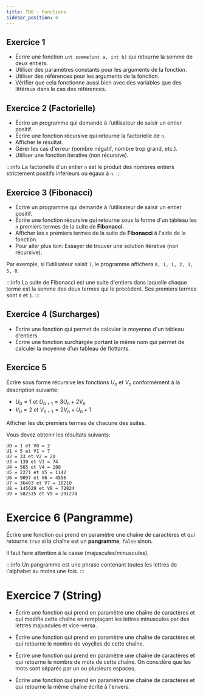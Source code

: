 ```yaml
---
title: TD6 - Fonctions
sidebar_position: 6
---
```


## Exercice 1

- Écrire une fonction `int somme(int a, int b)` qui retourne la somme de deux entiers.
- Utiliser des paramètres constants pour les arguments de la fonction.
- Utiliser des références pour les arguments de la fonction.
- Vérifier que cela fonctionne aussi bien avec des variables que des littéraux dans le cas des références.

## Exercice 2 (Factorielle)

- Écrire un programme qui demande à l’utilisateur de saisir un entier positif.
- Écrire une fonction récursive qui retourne la factorielle de `n`.
- Afficher le résultat.
- Gérer les cas d'erreur (nombre négatif, nombre trop grand, etc.).
- Utiliser une fonction itérative (non récursive).

:::info
La factorielle d'un entier `n` est le produit des nombres entiers strictement positifs inférieurs ou égaux à `n`.
:::

## Exercice 3 (Fibonacci)

- Écrire un programme qui demande à l’utilisateur de saisir un entier positif.
- Écrire une fonction récursive qui retourne sous la forme d'un tableau les `n` premiers termes de la suite de **Fibonacci**.
- Afficher les `n` premiers termes de la suite de **Fibonacci** à l'aide de la fonction.
- Pour aller plus loin: Essayer de trouver une solution itérative (non récursive).

Par exemple, si l’utilisateur saisit `7`, le programme affichera `0, 1, 1, 2, 3, 5, 8`.

:::info
La suite de Fibonacci est une suite d'entiers dans laquelle chaque terme est la somme des deux termes qui le précèdent. Ses premiers termes sont `0` et `1`.
:::

## Exercice 4 (Surcharges)

- Écrire une fonction qui permet de calculer la moyenne d'un tableau d'entiers.
- Écrire une fonction surchargée portant le même nom qui permet de calculer la moyenne d'un tableau de flottants.

## Exercice 5

Écrire sous forme récursive les fonctions $U_n$ et $V_n$ conformément à la description suivante:

- $U_0 = 1$ et $U_{n+1} = 3U_n + 2V_n$
- $V_0 = 2$ et $V_{n+1} = 2V_n + U_n + 1$

Afficher les dix premiers termes de chacune des suites.

Vous devez obtenir les résultats suivants:

```
U0 = 1 et V0 = 2
U1 = 5 et V1 = 7
U2 = 33 et V2 = 20
U3 = 139 et V3 = 74
U4 = 565 et V4 = 288
U5 = 2271 et V5 = 1142
U6 = 9097 et V6 = 4556
U7 = 36403 et V7 = 18210
U8 = 145629 et V8 = 72824
U9 = 582535 et V9 = 291278
```

# Exercice 6 (Pangramme)

Écrire une fonction qui prend en paramètre une chaîne de caractères et qui retourne `true` si la chaîne est un **pangramme**, `false` sinon.

Il faut faire attention à la casse (majuscules/minuscules).

:::info
Un pangramme est une phrase contenant toutes les lettres de l'alphabet au moins une fois.
:::

# Exercice 7 (String)

- Écrire une fonction qui prend en paramètre une chaîne de caractères et qui modifie cette chaîne en remplaçant les lettres minuscules par des lettres majuscules et vice-versa.

- Écrire une fonction qui prend en paramètre une chaîne de caractères et qui retourne le nombre de voyelles de cette chaîne.

- Écrire une fonction qui prend en paramètre une chaîne de caractères et qui retourne le nombre de mots de cette chaîne. On considère que les mots sont séparés par un ou plusieurs espaces.

- Écrire une fonction qui prend en paramètre une chaîne de caractères et qui retourne la même chaîne écrite à l'envers.

